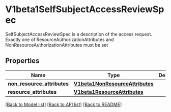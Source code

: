 # V1beta1SelfSubjectAccessReviewSpec

SelfSubjectAccessReviewSpec is a description of the access request.  Exactly one of ResourceAuthorizationAttributes and NonResourceAuthorizationAttributes must be set
## Properties
Name | Type | Description | Notes
------------ | ------------- | ------------- | -------------
**non_resource_attributes** | [**V1beta1NonResourceAttributes**](V1beta1NonResourceAttributes.md) |  | [optional] 
**resource_attributes** | [**V1beta1ResourceAttributes**](V1beta1ResourceAttributes.md) |  | [optional] 

[[Back to Model list]](../README.md#documentation-for-models) [[Back to API list]](../README.md#documentation-for-api-endpoints) [[Back to README]](../README.md)


